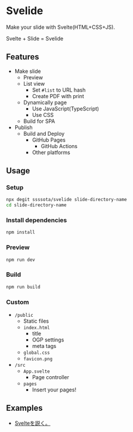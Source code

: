 # Svelide

Make your slide with Svelte(HTML+CSS+JS).

Svelte + Slide = Svelide

## Features

- Make slide
  - Preview
  - List view
    - Set `#list` to URL hash
    - Create PDF with print
  - Dynamically page
    - Use JavaScript(TypeScript)
    - Use CSS
  - Build for SPA
- Publish
  - Build and Deploy
    - GitHub Pages
      - GitHub Actions
    - Other platforms

## Usage

### Setup

```sh
npx degit ssssota/svelide slide-directory-name
cd slide-directory-name
```

### Install dependencies

```sh
npm install
```

### Preview

```sh
npm run dev
```

### Build

```sh
npm run build
```

### Custom

- `/public`
  - Static files
  - `index.html`
    - title
    - OGP settings
    - meta tags
  - `global.css`
  - `favicon.png`
- `/src`
  - `App.svelte`
    - Page controller
  - `pages`
    - Insert your pages!

## Examples

- [Svelteを説く。](https://ssssota.github.io/svelte-intro-lt/)
